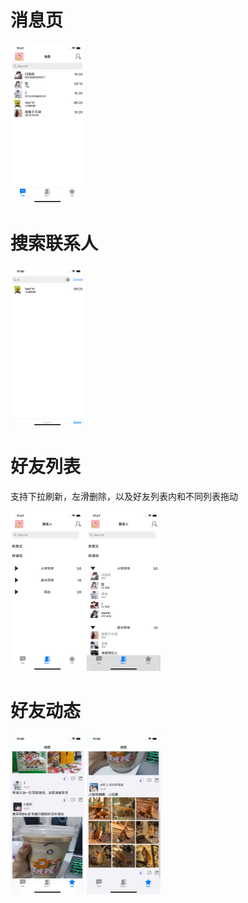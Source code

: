 # 消息页

<img src="intro/message.png" alt="message" style="zoom: 25%;" />

# 搜索联系人

<img src="intro/messageSearch.png" alt="search" style="zoom:25%;" />

# 好友列表

支持下拉刷新，左滑删除，以及好友列表内和不同列表拖动

<img src="intro/friendList.png" alt="friends" style="zoom:25%;" />

<img src="intro/friendListOpened.png" style="zoom:25%;" />



# 好友动态

<img src="intro/zone1.png" style="zoom:25%;" />



<img src="intro/zone2.png" style="zoom:25%;" />

